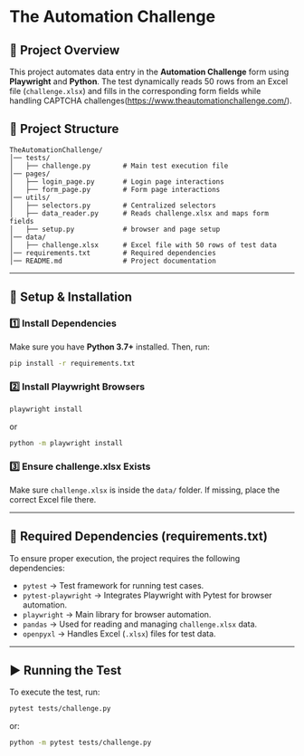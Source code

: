 # The Automation Challenge

## 📌 Project Overview

This project automates data entry in the **Automation Challenge** form using **Playwright** and **Python**. The test dynamically reads 50 rows from an Excel file (`challenge.xlsx`) and fills in the corresponding form fields while handling CAPTCHA challenges(https://www.theautomationchallenge.com/).

## 📁 Project Structure

```plaintext
TheAutomationChallenge/
│── tests/
│   ├── challenge.py        # Main test execution file
│── pages/
│   ├── login_page.py       # Login page interactions
│   ├── form_page.py        # Form page interactions
│── utils/
│   ├── selectors.py        # Centralized selectors
│   ├── data_reader.py      # Reads challenge.xlsx and maps form fields
│   ├── setup.py            # browser and page setup
│── data/
│   ├── challenge.xlsx      # Excel file with 50 rows of test data
│── requirements.txt        # Required dependencies
│── README.md               # Project documentation
```

---

## 🔧 Setup & Installation

### 1️⃣ **Install Dependencies**

Make sure you have **Python 3.7+** installed. Then, run:

```sh
pip install -r requirements.txt
```

### 2️⃣ **Install Playwright Browsers**

```sh
playwright install
```

or

```sh
python -m playwright install
```

### 3️⃣ **Ensure challenge.xlsx Exists**

Make sure `challenge.xlsx` is inside the `data/` folder. If missing, place the correct Excel file there.

---

## 📄 Required Dependencies (requirements.txt)

To ensure proper execution, the project requires the following dependencies:

- `pytest` → Test framework for running test cases.
- `pytest-playwright` → Integrates Playwright with Pytest for browser automation.
- `playwright` → Main library for browser automation.
- `pandas` → Used for reading and managing `challenge.xlsx` data.
- `openpyxl` → Handles Excel (`.xlsx`) files for test data.

---

## ▶️ Running the Test

To execute the test, run:

```sh
pytest tests/challenge.py
```

or:

```sh
python -m pytest tests/challenge.py
```
